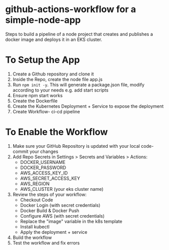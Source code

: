 # github-actions-workflow for a simple-node-app

Steps to build a pipeline of a node project that creates and publishes a docker image and deploys it in an EKS cluster.

# To Setup the App

1. Create a Github repository and clone it
2. Inside the Repo, create the node file app.js
2. Run `npm init -y`. This will generate a package.json file, modify according to your needs e.g. add start scripts
3. Ensure npm start works
4. Create the Dockerfile
5. Create the Kubernetes Deployment + Service to expose the deployment
6. Create Workflow- ci-cd pipeline

# To Enable the Workflow

1. Make sure your GitHub Repository is updated with your local code-commit your changes
2. Add Repo Secrets in Settings > Secrets and Variables > Actions:
    - DOCKER_USERNAME
    - DOCKER_PASSWORD
    - AWS_ACCESS_KEY_ID
    - AWS_SECRET_ACCESS_KEY
    - AWS_REGION
    - AWS_CLUSTER (your eks cluster name)
3. Review the steps of your workflow:
    - Checkout Code
    - Docker Login (with secret credentials)
    - Docker Build & Docker Push
    - Configure AWS (with secret credentials)
    - Replace the "image" variable in the k8s template
    - Install kubectl
    - Apply the deployment + service
4. Build the workflow
5. Test the workflow and fix errors